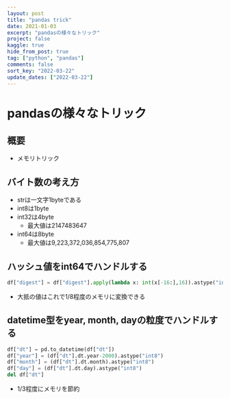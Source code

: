 ```yaml
---
layout: post
title: "pandas trick"
date: 2021-01-03
excerpt: "pandasの様々なトリック"
project: false
kaggle: true
hide_from_post: true
tag: ["python", "pandas"]
comments: false
sort_key: "2022-03-22"
update_dates: ["2022-03-22"]
---
```


# pandasの様々なトリック

## 概要
 - メモリトリック

## バイト数の考え方
 - strは一文字1byteである
 - int8は1byte
 - int32は4byte
   - 最大値は2147483647
 - int64は8byte
   - 最大値は9,223,372,036,854,775,807

## ハッシュ値をint64でハンドルする
 
```python
df["digest"] = df["digest"].apply(lambda x: int(x[-16:],16)).astype("int64")
```
 - 大抵の値はこれで1/8程度のメモリに変換できる

## datetime型をyear, month, dayの粒度でハンドルする

```python
df["dt"] = pd.to_datetime(df["dt"])
df["year"] = (df["dt"].dt.year-2000).astype("int8")
df["month"] = (df["dt"].dt.month).astype("int8")
df["day"] = (df["dt"].dt.day).astype("int8")
del df["dt"]
```
 - 1/3程度にメモリを節約
